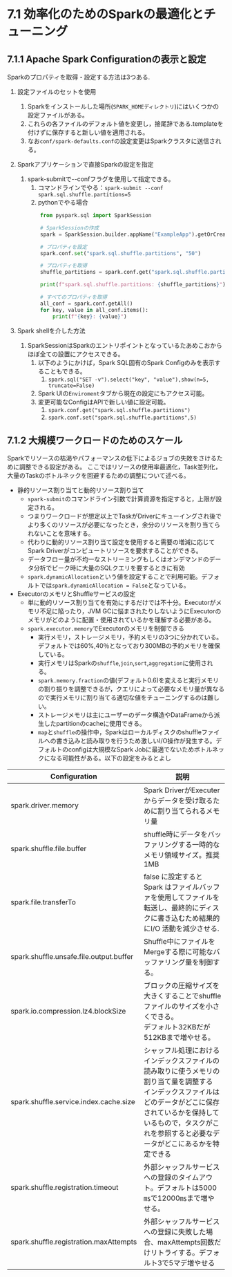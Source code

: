 # 7.1 効率化のためのSparkの最適化とチューニング

## 7.1.1 Apache Spark Configurationの表示と設定
Sparkのプロパティを取得・設定する方法は3つある.

1. 設定ファイルのセットを使用
   1. Sparkをインストールした場所(`SPARK_HOMEディレクトリ`)にはいくつかの設定ファイルがある。
   2. これらの各ファイルのデフォルト値を変更し，接尾辞である.templateを付けずに保存すると新しい値を適用される。
   3. なお`conf/spark-defaults.conf`の設定変更はSparkクラスタに送信される。
2. Sparkアプリケーションで直接Sparkの設定を指定
   1. spark-submitで--confフラグを使用して指定できる。
      1. コマンドラインでやる：`spark-submit --conf spark.sql.shuffle.partitions=5`
      2. pythonでやる場合
        ```python
            from pyspark.sql import SparkSession

            # SparkSessionの作成
            spark = SparkSession.builder.appName("ExampleApp").getOrCreate()

            # プロパティを設定
            spark.conf.set("spark.sql.shuffle.partitions", "50")

            # プロパティを取得
            shuffle_partitions = spark.conf.get("spark.sql.shuffle.partitions")

            print(f"spark.sql.shuffle.partitions: {shuffle_partitions}")

            # すべてのプロパティを取得
            all_conf = spark.conf.getAll()
            for key, value in all_conf.items():
                print(f"{key}: {value}")
        ```

3. Spark shellを介した方法
   1. SparkSessionはSparkのエントリポイントとなっているたあめこおからほぼ全ての設置にアクセスできる。
      1. 以下のようにかけば，Spark SQL固有のSpark Configのみを表示することもできる。
         1. `spark.sql("SET -v").select("key", "value"),show(n=5, truncate=False)`
      2. Spark UIの`Enviroment`タブから現在の設定にもアクセス可能。
      3. 変更可能なConfigはAPIで新しい値に設定可能。
         1. `spark.conf.get("spark.sql.shuffle.partitions")`
         2. `spark.conf.set("spark.sql.shuffle.partitions",5)`

## 7.1.2 大規模ワークロードのためのスケール
Sparkでリソースの枯渇やパフォーマンスの低下によるジョブの失敗をさけるために調整できる設定がある。
ここではリソースの使用率最適化，Task並列化，大量のTaskのボトルネックを回避するための調整について述べる。

- 静的リソース割り当てと動的リソース割り当て
  - `spark-submit`のコマンドライン引数で計算資源を指定すると，上限が設定される。
  - つまりワークロードが想定以上でTaskがDriverにキューイングされ後でより多くのリソースが必要になったとき，余分のリソースを割り当てられないことを意味する。
  - 代わりに動的リソース割り当て設定を使用すると需要の増減に応じてSpark Driverがコンピュートリソースを要求することができる。
  - データフロー量が不均一なストリーミングもしくはオンデマンドのデータ分析でピーク時に大量のSQLクエリを要するときに有効
  - `spark.dynamicAllocation`という値を設定することで利用可能。デフォルトでは`spark.dynamicAllocation = False`となっている。
- ExecutorのメモリとShuffleサービスの設定
  - 単に動的リソース割り当てを有効にするだけでは不十分。Executorがメモリ不足に陥ったり，JVM GCに悩まされたりしないようにExecutorのメモリがどのように配置・使用されているかを理解する必要がある。
  - `spark.executor.memory`でExecutorのメモリを制御できる
    - 実行メモリ，ストレージメモリ，予約メモリの3つに分かれている。デフォルトでは60%,40％となっており300MBの予約メモリを確保している。
    - 実行メモリはSparkの`shuffle`,`join`,`sort`,`aggregation`に使用される。
    - `spark.memory.fraction`の値(デフォルト0.6)を変えると実行メモリの割り振りを調整できるが，クエリによって必要なメモリ量が異なるので実行メモリに割り当てる適切な値をチューニングするのは難しい。
    - ストレージメモリは主にユーザーのデータ構造やDataFrameから派生したpartitionのcacheに使用できる。
    - `map`と`shuffle`の操作中，Sparkはローカルディスクのshuffleファイルへの書き込みと読み取りを行うため激しいI/O操作が発生する。デフォルトのconfigは大規模なSpark Jobに最適でないためボトルネックになる可能性がある。以下の設定をみるとよし

| Configuration | 説明 |
| ---- | ---- |
| spark.driver.memory | Spark DriverがExecuterからデータを受け取るために割り当てられるメモリ量 |
| spark.shuffle.file.buffer | shuffle時にデータをバッファリングする一時的なメモリ領域サイズ。推奨1MB |
| spark.file.transferTo | false に設定するとSpark はファイルバッファを使用してファイルを転送し、最終的にディスクに書き込むため結果的にI/O 活動を減少させる. |
| spark.shuffle.unsafe.file.output.buffer | Shuffle中にファイルをMergeする際に可能なバッファリング量を制御する。 |
| spark.io.compression.lz4.blockSize | ブロックの圧縮サイズを大きくすることでshuffleファイルのサイズを小さくできる。<br>デフォルト32KBだが512KBまで増やせる。 |
| spark.shuffle.service.index.cache.size | シャッフル処理におけるインデックスファイルの読み取りに使うメモリの割り当て量を調整する<br>インデックスファイルはどのデータがどこに保存されているかを保持しているもので，タスクがこれを参照すると必要なデータがどこにあるかを特定できる |
| spark.shuffle.registration.timeout | 外部シャッフルサービスへの登録のタイムアウト。デフォルトは5000㎳で12000㎳まで増やせる。 |
| spark.shuffle.registration.maxAttempts | 外部シャッフルサービスへの登録に失敗した場合、maxAttempts回数だけリトライする。デフォルト3で5マデ増やせる |














